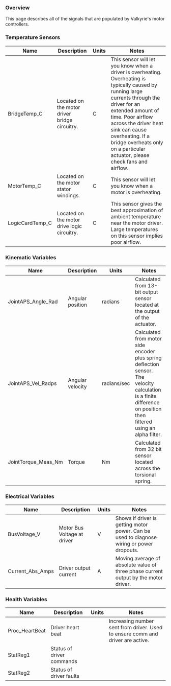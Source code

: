 ### Overview
This page describes all of the signals that are populated by Valkyrie's motor controllers.

### Temperature Sensors
| Name            | Description | Units | Notes |
|-----------------|-------------|-------|-------|
| BridgeTemp_C    | Located on the motor driver bridge circuitry. |   C   |  This sensor will let you know when a driver is overheating.  Overheating is typically caused by running large currents through the driver for an extended amount of time.  Poor airflow across the driver heat sink can cause overheating.  If a bridge overheats only on a particular actuator, please check fans and airflow.     |
| MotorTemp_C     | Located on the motor stator windings.  |  C    | This sensor will let you know when a motor is overheating.      |
| LogicCardTemp_C | Located on the motor drive logic circuitry. |  C     | This sensor gives the best approximation of ambient temperature near the motor driver.  Large temperatures on this sensor implies poor airflow.      |

### Kinematic Variables
| Name            | Description | Units | Notes |
|-----------------|-------------|-------|-------|
| JointAPS_Angle_Rad | Angular position | radians | Calculated from 13-bit output sensor located at the output of the actuator. |
| JointAPS_Vel_Radps | Angular velocity | radians/sec | Calculated from motor side encoder plus spring deflection sensor.  The velocity calculation is a finite difference on position then filtered using an alpha filter. |
| JointTorque_Meas_Nm | Torque | Nm     | Calculated from 32 bit sensor located across the torsional spring. |

### Electrical Variables
| Name            | Description | Units | Notes |
|-----------------|-------------|-------|-------|
| BusVoltage_V | Motor Bus Voltage at driver | V | Shows if driver is getting motor power.  Can be used to diagnose wiring or power dropouts. |
| Current_Abs_Amps | Driver output current | A | Moving average of absolute value of three phase current output by the motor driver. |

### Health Variables
| Name            | Description | Units | Notes |
|-----------------|-------------|-------|-------|
| Proc_HeartBeat | Driver heart beat |  | Increasing number sent from driver.  Used to ensure comm and driver are active. |
| StatReg1 | Status of driver commands |  |  |
| StatReg2 | Status of driver faults |  |  |
